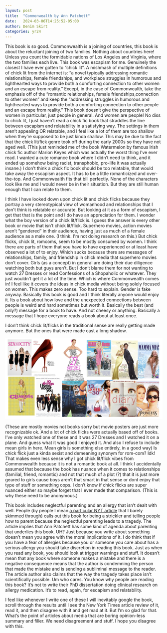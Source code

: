 ```yaml
---
layout: post
title:  "Commonwealth by Ann Patchett"
date:   2024-03-06T14:25:52-05:00
author: Denim Skirt
categories: yr24
---
```


This book is so good. Commonwealth is a joining of countries, this book is about the reluctant joining of two families. Nothing about countries here! Unless you count the formidable nations of Los Angeles and Virginia, where the two families each live. This book was escapism for me. Genuinely the closest I have ever gotten to “chick lit”. A mishmash of multiple definitions of chick lit from the internet is: “a novel typically addressing romantic relationships, female friendships, and workplace struggles in humorous and lighthearted ways to provide both a comforting connection to other women and an escape from reality.” Except, in the case of Commonwealth, take the emphasis off of the “romantic relationships, female friendships,connection to other women” and keep the “addressing struggles in humorous and lighthearted ways to provide both a comforting connection to other people and an escape from reality.” This book doesn’t give the perspective of women in particular, just people in general. And women are people! No diss to chick lit, I just haven’t read a chick fic book that straddles the line between escapism and relatability in a satisfying way. The settings in them aren’t appealing OR relatable, and I feel like a lot of them are too shallow when they’re supposed to be just kinda shallow. This may be due to the fact that the chick lit/fick genre took off during the early 2000s so they have not aged well. (This just reminded me of the book Watermelon by famous Irish chick fic author Marion Keyes which was actually the worst thing I’ve ever read. I wanted a cute romance book where I didn’t need to think, and it ended up somehow being racist, transphobic, pro-life it was actually insane.) I don’t think a chick fic book should be too relatable, that would take away the escapism aspect. It has to be a little romanticized and over-the-top. And Commonwealth fits that bill perfectly. None of the characters look like me and I would never be in their situation. But they are still human enough that I can relate to them. 

I think I have looked down upon chick lit and chick flicks because they portray a very stereotypical view of womanhood and relationships that I don't think is relatable or accurate. But looking at it as a form of escapism, I get that that is the point and I do have an appreciation for them. I wonder what the boy version of a chick lit/flick is. I guess the answer is every other book or movie that isn’t chick lit/flick. Superhero movies, action movies aren’t “gendered” in their audience, having just as much of a female audience as a male one. (I think. I'm not doing research on this.) But chick flicks, chick lit, romcoms, seem to be mostly consumed by women. I think there are parts of them that you have to have experienced or at least have observed a lot of to enjoy. Which sucks because there are messages of relationships, family, and friendship in chick media that superhero movies don’t cover. Girls (as a concept) in general are doing their due diligence watching both but guys aren’t. But I don’t blame them for not wanting to watch 27 Dresses or read Confessions of a Shopaholic or whatever. They just wouldn’t get it a lot of the time. Which is where Commonwealth comes in! I feel like it covers the ideas in chick media without being solely focused on women. This makes zero sense. Too hard to explain. Gender is fake anyway. Basically this book is good and I think literally anyone would enjoy it. Its a book about how love and the unexpected connections between people is weird and hard sometimes but worth it. Basically the best (and only?) message for a book to have. And not cheesy or anything. Basically a message that I hope everyone reads a book about at least once. 

I don’t think chick lit/flicks in the traditional sense are really getting made anymore. But the ones that were made cast a long shadow.

![chick flicks](/pics/2024-03-06-2.png "chick flicks")

(These are mostly movies not books sorry but movie posters are just more recognizable ok. And a lot of chick flicks were actually based off of books. I’ve only watched one of these and it was 27 Dresses and I watched it on a plane. And guess what it was good I enjoyed it. And also I refuse to include mean girls in here. Mean girls is something else entirely, in a good way) Is chick flick just a kinda sexist and demeaning synonym for rom-com? Idk! That makes even less sense why I got chick lit/flick vibes from Commonwealth because it is not a romantic book at all. I think I accidentally assumed that because the book has nuance when it comes to relationships (familial, friend, romantic) and not that much of a plot (?) that it is just more geared to girls cause boys aren’t that smart in that sense or dont enjoy that type of stuff or something oops. I don’t know if chick flicks are super nuanced either so maybe forget that I ever made that comparison. (This is why these need to be anonymous.)

This book includes neglectful parenting and an allergy that isn’t dealt with well. People (by people I mean [a particular NYT article](https://www.nytimes.com/2016/09/18/books/review/ann-patchett-commonwealth.html) that I barely skimmed through) calls out this book for being a strickler and telling people how to parent because the neglectful parenting leads to a tragedy. The article implies that Ann Patchett has some kind of agenda about parenting that underlies this book. UH? Just because you write about something doesn’t mean you agree with the moral implications of it. I do think that if you have a fear of allergies because you or someone you care about has a serious allergy you should take discretion in reading this book. Just as when you read any book, you should look at trigger warnings and stuff. It doesn’t mean that any book where someone makes a mistake and there is a negative consequence means that the author is condemning the person that made the mistake and is sending a subliminal message to the reader. The article author also claims that the way the tragedy takes place isn’t scientifically possible. Um who cares. You know why people are reading this book? It’s not to write their PhD dissertation doing clinical research on allergy medication. It’s to read, again, for escapism and relatability. 

I feel like whenever I write one of these I will inevitably google the book, scroll through the results until I see the New York Times article review of it, read it, and then disagree with it and get mad at it. But I’m so glad for that. What’s the point of articles about media that are boring opinion-less summary and filler. We need disagreement and stuff. I hope you disagree with this.
